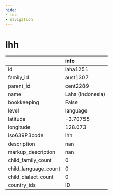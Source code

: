 ```yaml
---
hide:
- toc
- navigation
---
```

# lhh
|                      | info             |
|:---------------------|:-----------------|
| id                   | laha1251         |
| family_id            | aust1307         |
| parent_id            | cent2289         |
| name                 | Laha (Indonesia) |
| bookkeeping          | False            |
| level                | language         |
| latitude             | -3.70755         |
| longitude            | 128.073          |
| iso639P3code         | lhh              |
| description          | nan              |
| markup_description   | nan              |
| child_family_count   | 0                |
| child_language_count | 0                |
| child_dialect_count  | 0                |
| country_ids          | ID               |